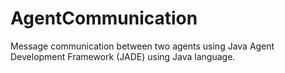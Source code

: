 # AgentCommunication
Message communication between two agents using Java Agent Development Framework (JADE) using Java language.
